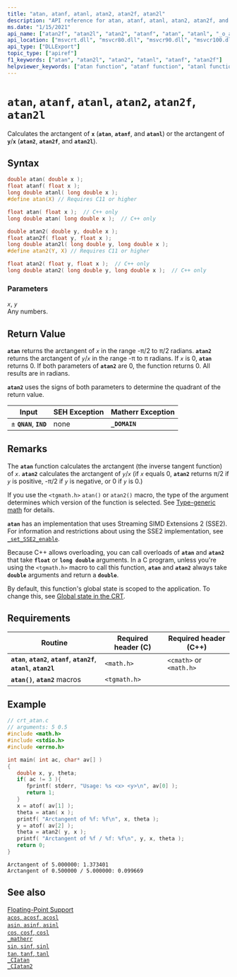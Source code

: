 ```yaml
---
title: "atan, atanf, atanl, atan2, atan2f, atan2l"
description: "API reference for atan, atanf, atanl, atan2, atan2f, and atan2l; which calculate the arctangent of a floating-point value."
ms.date: "1/15/2021"
api_name: ["atan2f", "atan2l", "atan2", "atanf", "atan", "atanl", "_o_atan", "_o_atan2", "_o_atan2f", "_o_atanf"]
api_location: ["msvcrt.dll", "msvcr80.dll", "msvcr90.dll", "msvcr100.dll", "msvcr100_clr0400.dll", "msvcr110.dll", "msvcr110_clr0400.dll", "msvcr120.dll", "msvcr120_clr0400.dll", "ucrtbase.dll", "api-ms-win-crt-math-l1-1-0.dll", "api-ms-win-crt-private-l1-1-0.dll"]
api_type: ["DLLExport"]
topic_type: ["apiref"]
f1_keywords: ["atan", "atan2l", "atan2", "atanl", "atanf", "atan2f"]
helpviewer_keywords: ["atan function", "atanf function", "atanl function", "atan2 function", "atan2l function", "arctangent function", "trigonometric functions", "atan2f function"]
---
```

# `atan`, `atanf`, `atanl`, `atan2`, `atan2f`, `atan2l`

Calculates the arctangent of **`x`** (**`atan`**, **`atanf`**, and **`atanl`**) or the arctangent of **`y`**/**`x`** (**`atan2`**, **`atan2f`**, and **`atan2l`**).

## Syntax

```C
double atan( double x );
float atanf( float x );
long double atanl( long double x );
#define atan(X) // Requires C11 or higher

float atan( float x );  // C++ only
long double atan( long double x );  // C++ only

double atan2( double y, double x );
float atan2f( float y, float x );
long double atan2l( long double y, long double x );
#define atan2(Y, X) // Requires C11 or higher

float atan2( float y, float x );  // C++ only
long double atan2( long double y, long double x );  // C++ only
```

### Parameters

*`x`*, *`y`*\
Any numbers.

## Return Value

**`atan`** returns the arctangent of *`x`* in the range -π/2 to π/2 radians. **`atan2`** returns the arctangent of *`y`*/*`x`* in the range -π to π radians. If *`x`* is 0, **`atan`** returns 0. If both parameters of **`atan2`** are 0, the function returns 0. All results are in radians.

**`atan2`** uses the signs of both parameters to determine the quadrant of the return value.

|Input|SEH Exception|Matherr Exception|
|-----------|-------------------|-----------------------|
|± **`QNAN`**, **`IND`**|none|**`_DOMAIN`**|

## Remarks

The **`atan`** function calculates the arctangent (the inverse tangent function) of *`x`*. **`atan2`** calculates the arctangent of *`y`*/*`x`* (if *`x`* equals 0, **`atan2`** returns π/2 if *`y`* is positive, -π/2 if *`y`* is negative, or 0 if *`y`* is 0.)

If you use the `<tgmath.h>` `atan()` or `atan2()` macro, the type of the argument determines which version of the function is selected. See [Type-generic math](../../c-runtime-library/tgmath.md) for details.

**`atan`** has an implementation that uses Streaming SIMD Extensions 2 (SSE2). For information and restrictions about using the SSE2 implementation, see [`_set_SSE2_enable`](set-sse2-enable.md).

Because C++ allows overloading, you can call overloads of **`atan`** and **`atan2`** that take **`float`** or **`long double`** arguments. In a C program, unless you're using the `<tgmath.h>` macro to call this function, **`atan`** and **`atan2`** always take **`double`** arguments and return a **`double`**.

By default, this function's global state is scoped to the application. To change this, see [Global state in the CRT](../global-state.md).

## Requirements

|Routine|Required header (C)|Required header (C++)|
|-------------|---------------------|-|
|**`atan`**, **`atan2`**, **`atanf`**, **`atan2f`**, **`atanl`**, **`atan2l`**|`<math.h>`|`<cmath>` or `<math.h>`|
|**`atan()`**, **`atan2`** macros | `<tgmath.h>` ||

## Example

```C
// crt_atan.c
// arguments: 5 0.5
#include <math.h>
#include <stdio.h>
#include <errno.h>

int main( int ac, char* av[] )
{
   double x, y, theta;
   if( ac != 3 ){
      fprintf( stderr, "Usage: %s <x> <y>\n", av[0] );
      return 1;
   }
   x = atof( av[1] );
   theta = atan( x );
   printf( "Arctangent of %f: %f\n", x, theta );
   y = atof( av[2] );
   theta = atan2( y, x );
   printf( "Arctangent of %f / %f: %f\n", y, x, theta );
   return 0;
}
```

```Output
Arctangent of 5.000000: 1.373401
Arctangent of 0.500000 / 5.000000: 0.099669
```

## See also

[Floating-Point Support](../../c-runtime-library/floating-point-support.md)\
[`acos`, `acosf`, `acosl`](acos-acosf-acosl.md)\
[`asin`, `asinf`, `asinl`](asin-asinf-asinl.md)\
[`cos`, `cosf`, `cosl`](cos-cosf-cosl.md)\
[`_matherr`](matherr.md)\
[`sin`, `sinf`, `sinl`](sin-sinf-sinl.md)\
[`tan`, `tanf`, `tanl`](tan-tanf-tanl.md)\
[`_CIatan`](../../c-runtime-library/ciatan.md)\
[`_CIatan2`](../../c-runtime-library/ciatan2.md)